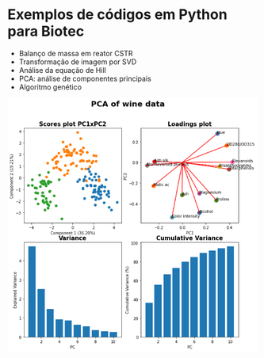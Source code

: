 
# Exemplos de códigos em Python para Biotec

* Balanço de massa em reator CSTR
* Transformação de imagem por SVD
* Análise da equação de Hill
* PCA: análise de componentes principais
* Algoritmo genético

<img src="PCA/result.png" >

